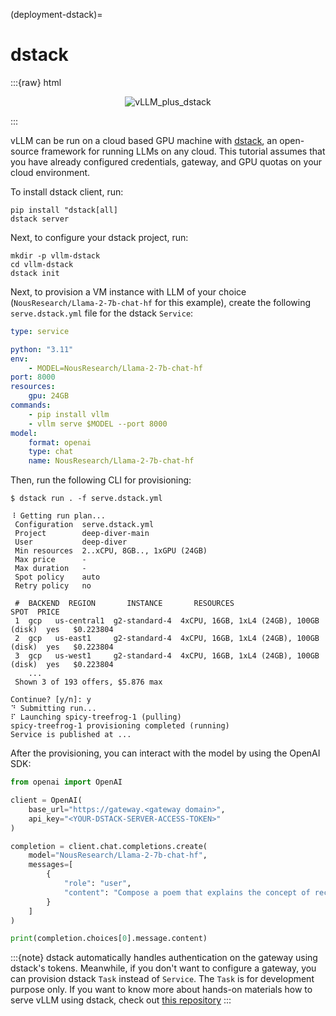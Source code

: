 (deployment-dstack)=

# dstack

:::{raw} html
<p align="center">
    <img src="https://i.ibb.co/71kx6hW/vllm-dstack.png" alt="vLLM_plus_dstack"/>
</p>
:::

vLLM can be run on a cloud based GPU machine with [dstack](https://dstack.ai/), an open-source framework for running LLMs on any cloud. This tutorial assumes that you have already configured credentials, gateway, and GPU quotas on your cloud environment.

To install dstack client, run:

```console
pip install "dstack[all]
dstack server
```

Next, to configure your dstack project, run:

```console
mkdir -p vllm-dstack
cd vllm-dstack
dstack init
```

Next, to provision a VM instance with LLM of your choice (`NousResearch/Llama-2-7b-chat-hf` for this example), create the following `serve.dstack.yml` file for the dstack `Service`:

```yaml
type: service

python: "3.11"
env:
    - MODEL=NousResearch/Llama-2-7b-chat-hf
port: 8000
resources:
    gpu: 24GB
commands:
    - pip install vllm
    - vllm serve $MODEL --port 8000
model:
    format: openai
    type: chat
    name: NousResearch/Llama-2-7b-chat-hf
```

Then, run the following CLI for provisioning:

```console
$ dstack run . -f serve.dstack.yml

⠸ Getting run plan...
 Configuration  serve.dstack.yml
 Project        deep-diver-main
 User           deep-diver
 Min resources  2..xCPU, 8GB.., 1xGPU (24GB)
 Max price      -
 Max duration   -
 Spot policy    auto
 Retry policy   no

 #  BACKEND  REGION       INSTANCE       RESOURCES                               SPOT  PRICE
 1  gcp   us-central1  g2-standard-4  4xCPU, 16GB, 1xL4 (24GB), 100GB (disk)  yes   $0.223804
 2  gcp   us-east1     g2-standard-4  4xCPU, 16GB, 1xL4 (24GB), 100GB (disk)  yes   $0.223804
 3  gcp   us-west1     g2-standard-4  4xCPU, 16GB, 1xL4 (24GB), 100GB (disk)  yes   $0.223804
    ...
 Shown 3 of 193 offers, $5.876 max

Continue? [y/n]: y
⠙ Submitting run...
⠏ Launching spicy-treefrog-1 (pulling)
spicy-treefrog-1 provisioning completed (running)
Service is published at ...
```

After the provisioning, you can interact with the model by using the OpenAI SDK:

```python
from openai import OpenAI

client = OpenAI(
    base_url="https://gateway.<gateway domain>",
    api_key="<YOUR-DSTACK-SERVER-ACCESS-TOKEN>"
)

completion = client.chat.completions.create(
    model="NousResearch/Llama-2-7b-chat-hf",
    messages=[
        {
            "role": "user",
            "content": "Compose a poem that explains the concept of recursion in programming.",
        }
    ]
)

print(completion.choices[0].message.content)
```

:::{note}
dstack automatically handles authentication on the gateway using dstack's tokens. Meanwhile, if you don't want to configure a gateway, you can provision dstack `Task` instead of `Service`. The `Task` is for development purpose only. If you want to know more about hands-on materials how to serve vLLM using dstack, check out [this repository](https://github.com/dstackai/dstack-examples/tree/main/deployment/vllm)
:::

